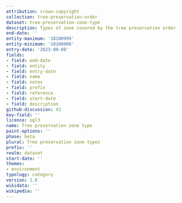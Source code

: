 ```yaml
---
attribution: crown-copyright
collection: tree-preservation-order
dataset: tree-preservation-zone-type
description: Types of zone covered by the tree preservation order
end-date: ''
entity-maximum: '18100999'
entity-minimum: '18100000'
entry-date: '2023-09-08'
fields:
- field: end-date
- field: entity
- field: entry-date
- field: name
- field: notes
- field: prefix
- field: reference
- field: start-date
- field: description
github-discussion: 43
key-field: ''
licence: ogl3
name: Tree preservation zone type
paint-options: ''
phase: beta
plural: Tree preservation zone types
prefix: ''
realm: dataset
start-date: ''
themes:
- environment
typology: category
version: 1.0
wikidata: ''
wikipedia: ''
---
```

